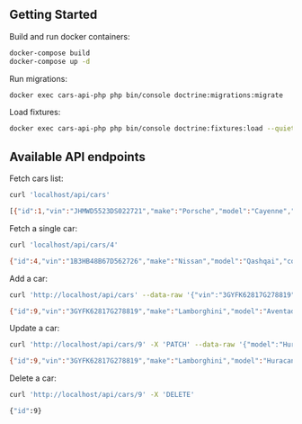 ## Getting Started

Build and run docker containers:

```bash
docker-compose build
docker-compose up -d
```

Run migrations:

```bash
docker exec cars-api-php php bin/console doctrine:migrations:migrate
```

Load fixtures:

```bash
docker exec cars-api-php php bin/console doctrine:fixtures:load --quiet
```

## Available API endpoints

Fetch cars list:

```bash
curl 'localhost/api/cars'
```

```bash
[{"id":1,"vin":"JHMWD5523DS022721","make":"Porsche","model":"Cayenne","color":null,"yearOfProduction":2023},{"id":2,"vin":"JT2SV12E8G0417278","make":"Audi","model":"S5","color":"Black","yearOfProduction":null},{"id":3,"vin":"2C4GM68475R667819","make":"Fiat","model":"Tipo","color":null,"yearOfProduction":null},{"id":4,"vin":"1B3HB48B67D562726","make":"Nissan","model":"Qashqai","color":null,"yearOfProduction":null},{"id":5,"vin":"JNKCV51E03M018631","make":"Seat","model":"Leon","color":"White","yearOfProduction":2020},{"id":6,"vin":"2HGES15252H603204","make":"Mazda","model":"6","color":null,"yearOfProduction":null},{"id":7,"vin":"WAUAC48H55K008231","make":"Ford","model":"Mondeo","color":null,"yearOfProduction":null},{"id":8,"vin":"JH4KA8150MC012098","make":"Kia","model":"Sportage","color":null,"yearOfProduction":2015}]
```

Fetch a single car:

```bash
curl 'localhost/api/cars/4'
```

```bash
{"id":4,"vin":"1B3HB48B67D562726","make":"Nissan","model":"Qashqai","color":null,"yearOfProduction":null}
```

Add a car:

```bash
curl 'http://localhost/api/cars' --data-raw '{"vin":"3GYFK62817G278819","make":"Lamborghini","model":"Aventador","color":"Yellow","yearOfProduction":2022}'
```

```bash
{"id":9,"vin":"3GYFK62817G278819","make":"Lamborghini","model":"Aventador","color":"Yellow","yearOfProduction":2022}
```

Update a car:

```bash
curl 'http://localhost/api/cars/9' -X 'PATCH' --data-raw '{"model":"Huracan","color":"Gold"}' 
```

```bash
{"id":9,"vin":"3GYFK62817G278819","make":"Lamborghini","model":"Huracan","color":"Gold","yearOfProduction":2022}
```

Delete a car:

```bash
curl 'http://localhost/api/cars/9' -X 'DELETE'
```

```bash
{"id":9}
```

